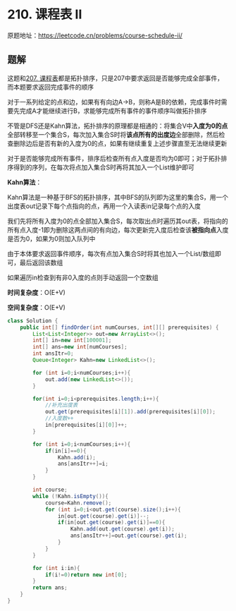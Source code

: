 # 210. 课程表 II
原题地址：https://leetcode.cn/problems/course-schedule-ii/

## 题解
这题和[207. 课程表](https://leetcode.cn/problems/course-schedule/)都是拓扑排序，只是207中要求返回是否能够完成全部事件，而本题要求返回完成事件的顺序

对于一系列给定的点和边，如果有有向边A->B，则称A是B的依赖，完成事件时需要先完成A才能继续进行B，求能够完成所有事件的事件顺序叫做拓扑排序

不管是DFS还是Kahn算法，拓扑排序的原理都是相通的：将集合V中**入度为0的点**全部转移至一个集合S，每次加入集合S时将**该点所有的出度边**全部删除，然后检查删除边后是否有新的入度为0的点，如果有继续重复上述步骤直至无法继续更新

对于是否能够完成所有事件，排序后检查所有点入度是否均为0即可；对于拓扑排序得到的序列，在每次将点加入集合S时再将其加入一个List维护即可

**Kahn算法**：

Kahn算法是一种基于BFS的拓扑排序，其中BFS的队列即为这里的集合S，用一个出度表out记录下每个点指向的点，再用一个入读表in记录每个点的入度

我们先将所有入度为0的点全部加入集合S，每次取出点时遍历其out表，将指向的所有点入度-1即为删除这两点间的有向边，每次更新完入度后检查该**被指向点**入度是否为0，如果为0则加入队列中

由于本体要求返回事件顺序，每次有点加入集合S时将其也加入一个List/数组即可，最后返回该数组

如果遍历in检查到有非0入度的点则手动返回一个空数组

**时间复杂度**：O(E+V)

**空间复杂度**：O(E+V)

```java
class Solution {
    public int[] findOrder(int numCourses, int[][] prerequisites) {
        List<List<Integer>> out=new ArrayList<>();
        int[] in=new int[100001];
        int[] ans=new int[numCourses];
        int ansItr=0;
        Queue<Integer> Kahn=new LinkedList<>();

        for (int i=0;i<numCourses;i++){
            out.add(new LinkedList<>());
        }

        for(int i=0;i<prerequisites.length;i++){
            //补充出度表
            out.get(prerequisites[i][1]).add(prerequisites[i][0]);
            //入度数++
            in[prerequisites[i][0]]++;
        }

        for (int i=0;i<numCourses;i++){
            if(in[i]==0){
                Kahn.add(i);
                ans[ansItr++]=i;
            }
        }

        int course;
        while (!Kahn.isEmpty()){
            course=Kahn.remove();
            for (int i=0;i<out.get(course).size();i++){
                in[out.get(course).get(i)]--;
                if(in[out.get(course).get(i)]==0){
                    Kahn.add(out.get(course).get(i));
                    ans[ansItr++]=out.get(course).get(i);
                }
            }
        }

        for (int i:in){
            if(i!=0)return new int[0];
        }
        return ans;
    }
}
```